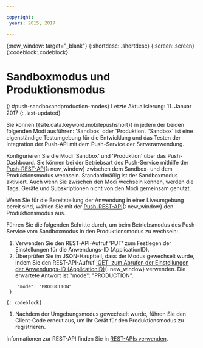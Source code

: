 ```yaml
---

copyright:
 years: 2015, 2017

---
```


{:new_window: target="_blank"}
{:shortdesc: .shortdesc}
{:screen:.screen}
{:codeblock:.codeblock}

# Sandboxmodus und Produktionsmodus
{: #push-sandboxandproduction-modes}
Letzte Aktualisierung: 11. Januar 2017
{: .last-updated}

Sie können {{site.data.keyword.mobilepushshort}} in jedem der beiden folgenden Modi ausführen: 'Sandbox' oder 'Produktion'. 'Sandbox' ist eine eigenständige Testumgebung für die Entwicklung und das Testen der Integration der Push-API mit dem Push-Service der Serveranwendung. 

Konfigurieren Sie die Modi 'Sandbox' und 'Produktion' über das Push-Dashboard. Sie können bei der Betriebsart des Push-Service mithilfe der [Push-REST-API](https://mobile.{DomainName}/imfpush/){: new_window} zwischen dem Sandbox- und dem Produktionsmodus wechseln. Standardmäßig ist der Sandboxmodus aktiviert. Auch wenn Sie zwischen den Modi wechseln können, werden die Tags, Geräte und Subskriptionen nicht von den Modi gemeinsam genutzt.

Wenn Sie für die Bereitstellung der Anwendung in einer Liveumgebung bereit sind, wählen Sie mit der [Push-REST-API](https://mobile.{DomainName}/imfpush/){: new_window} den Produktionsmodus aus. 

Führen Sie die folgenden Schritte durch, um beim Betriebsmodus des Push-Service vom Sandboxmodus in den Produktionsmodus zu wechseln:

1. Verwenden Sie den REST-API-Aufruf 'PUT' zum Festlegen der Einstellungen für die Anwendungs-ID (ApplicationID).
2. Überprüfen Sie im JSON-Hauptteil, dass der Modus gewechselt wurde, indem Sie den REST-API-Aufruf ['GET' zum Abrufen der Einstellungen der Anwendungs-ID (ApplicationID)](https://mobile.{DomainName}/imfpush/){: new_window} verwenden. Die erwartete Antwort ist "mode": "PRODUCTION".
```{ 
    "mode": "PRODUCTION"
 }
```
	{: codeblock}
1. Nachdem der Umgebungsmodus gewechselt wurde, führen Sie den Client-Code erneut aus, um Ihr Gerät für den Produktionsmodus zu registrieren.

Informationen zur REST-API finden Sie in [REST-APIs verwenden](t_restapi.html).
